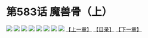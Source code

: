 # 第583话 魔兽骨（上）
![](https://mhpic.xiaomingtaiji.net/comic/D/斗破苍穹拆分版/583话V1/1.jpg-zymk.middle.webp)
![](https://mhpic.xiaomingtaiji.net/comic/D/斗破苍穹拆分版/583话V1/2.jpg-zymk.middle.webp)
![](https://mhpic.xiaomingtaiji.net/comic/D/斗破苍穹拆分版/583话V1/3.jpg-zymk.middle.webp)
![](https://mhpic.xiaomingtaiji.net/comic/D/斗破苍穹拆分版/583话V1/4.jpg-zymk.middle.webp)
![](https://mhpic.xiaomingtaiji.net/comic/D/斗破苍穹拆分版/583话V1/5.jpg-zymk.middle.webp)
![](https://mhpic.xiaomingtaiji.net/comic/D/斗破苍穹拆分版/583话V1/6.jpg-zymk.middle.webp)
![](https://mhpic.xiaomingtaiji.net/comic/D/斗破苍穹拆分版/583话V1/7.jpg-zymk.middle.webp)
![](https://mhpic.xiaomingtaiji.net/comic/D/斗破苍穹拆分版/583话V1/8.jpg-zymk.middle.webp)
[【上一章】](./582.md)
[【目录】](./READMD.md)
[【下一章】](./584.md)
